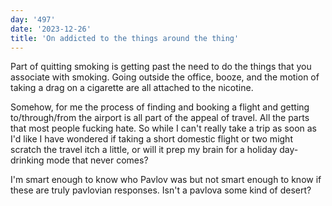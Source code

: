 ```yaml
---
day: '497'
date: '2023-12-26'
title: 'On addicted to the things around the thing'
---
```


Part of quitting smoking is getting past the need to do the things that you associate with smoking. Going outside the office, booze, and the motion of taking a drag on a cigarette are all attached to the nicotine.

Somehow, for me the process of finding and booking a flight and getting to/through/from the airport is all part of the appeal of travel. All the parts that most people fucking hate. So while I can't really take a trip as soon as I'd like I have wondered if taking a short domestic flight or two might scratch the travel itch a little, or will it prep my brain for a holiday day-drinking mode that never comes?

I'm smart enough to know who Pavlov was but not smart enough to know if these are truly pavlovian responses. Isn't a pavlova some kind of desert?

